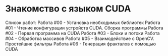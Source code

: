 # Знакомство с языком CUDA

Список работ:
Работа #00 - Установка необходимых библиотек
Работа #01 - Чтение конфигурации устройств CUDA. Сборка программы
Работа #02 - Первая программа на CUDA
Работа #03 - Блоки и потоки
Работа #04 - Обработка массивов
Работа #05 - Взаимодействие с OpenCV. Простейшие фильтры
Работа #06 - Генерация фракталов с помощью CUDA
